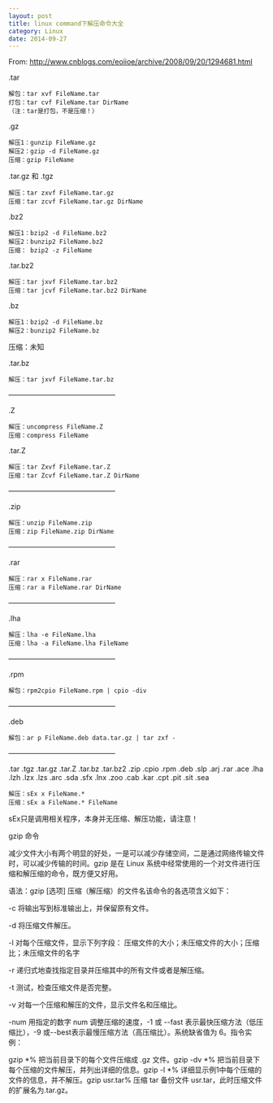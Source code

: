 ```yaml
---
layout: post
title: linux command下解压命令大全
category: Linux
date: 2014-09-27
---
```

From: http://www.cnblogs.com/eoiioe/archive/2008/09/20/1294681.html

.tar

	解包：tar xvf FileName.tar
	打包：tar cvf FileName.tar DirName
	（注：tar是打包，不是压缩！）

.gz

	解压1：gunzip FileName.gz
	解压2：gzip -d FileName.gz
	压缩：gzip FileName

.tar.gz 和 .tgz

	解压：tar zxvf FileName.tar.gz
	压缩：tar zcvf FileName.tar.gz DirName

.bz2

	解压1：bzip2 -d FileName.bz2
	解压2：bunzip2 FileName.bz2
	压缩： bzip2 -z FileName

.tar.bz2

	解压：tar jxvf FileName.tar.bz2
	压缩：tar jcvf FileName.tar.bz2 DirName


.bz

	解压1：bzip2 -d FileName.bz
	解压2：bunzip2 FileName.bz
压缩：未知

.tar.bz

	解压：tar jxvf FileName.tar.bz
———————————————

.Z

	解压：uncompress FileName.Z
	压缩：compress FileName

.tar.Z

	解压：tar Zxvf FileName.tar.Z
	压缩：tar Zcvf FileName.tar.Z DirName
———————————————

.zip

	解压：unzip FileName.zip
	压缩：zip FileName.zip DirName
———————————————

.rar

	解压：rar x FileName.rar
	压缩：rar a FileName.rar DirName
———————————————

.lha

	解压：lha -e FileName.lha
	压缩：lha -a FileName.lha FileName
———————————————

.rpm

	解包：rpm2cpio FileName.rpm | cpio -div
———————————————

.deb

	解包：ar p FileName.deb data.tar.gz | tar zxf -
———————————————

.tar .tgz .tar.gz .tar.Z .tar.bz .tar.bz2 .zip .cpio .rpm .deb .slp .arj .rar .ace .lha .lzh .lzx .lzs .arc .sda .sfx .lnx .zoo .cab .kar .cpt .pit .sit .sea
	
	解压：sEx x FileName.*
	压缩：sEx a FileName.* FileName

 

sEx只是调用相关程序，本身并无压缩、解压功能，请注意！

gzip 命令

减少文件大小有两个明显的好处，一是可以减少存储空间，二是通过网络传输文件时，可以减少传输的时间。gzip 是在 Linux 系统中经常使用的一个对文件进行压缩和解压缩的命令，既方便又好用。

语法：gzip [选项] 压缩（解压缩）的文件名该命令的各选项含义如下：


-c 将输出写到标准输出上，并保留原有文件。

-d 将压缩文件解压。

-l 对每个压缩文件，显示下列字段：     压缩文件的大小；未压缩文件的大小；压缩比；未压缩文件的名字

-r 递归式地查找指定目录并压缩其中的所有文件或者是解压缩。

-t 测试，检查压缩文件是否完整。

-v 对每一个压缩和解压的文件，显示文件名和压缩比。

-num 用指定的数字 num 调整压缩的速度，-1 或 --fast 表示最快压缩方法（低压缩比），-9 或--best表示最慢压缩方法（高压缩比）。系统缺省值为 6。指令实例：

gzip *% 把当前目录下的每个文件压缩成 .gz 文件。gzip -dv *% 把当前目录下每个压缩的文件解压，并列出详细的信息。gzip -l *% 详细显示例1中每个压缩的文件的信息，并不解压。gzip usr.tar% 压缩 tar 备份文件 usr.tar，此时压缩文件的扩展名为.tar.gz。